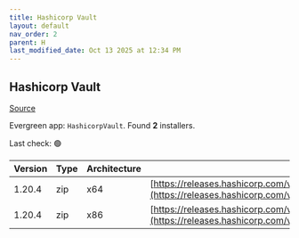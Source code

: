 ```yaml
---
title: Hashicorp Vault
layout: default
nav_order: 2
parent: H
last_modified_date: Oct 13 2025 at 12:34 PM
---
```


## Hashicorp Vault

[Source](https://www.vaultproject.io/)

Evergreen app: `HashicorpVault`. Found **2** installers.

Last check: 🟢

| Version | Type | Architecture | URI                                                                                                                                                      |
| ------- | ---- | ------------ | -------------------------------------------------------------------------------------------------------------------------------------------------------- |
| 1.20.4  | zip  | x64          | [https://releases.hashicorp.com/vault/1.20.4/vault_1.20.4_windows_amd64.zip](https://releases.hashicorp.com/vault/1.20.4/vault_1.20.4_windows_amd64.zip) |
| 1.20.4  | zip  | x86          | [https://releases.hashicorp.com/vault/1.20.4/vault_1.20.4_windows_386.zip](https://releases.hashicorp.com/vault/1.20.4/vault_1.20.4_windows_386.zip)     |
